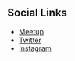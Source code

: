 ## Social Links
* [Meetup](#)
* [Twitter](https://www.twitter.com/ahmowasp)
* [Instagram](https://www.instagram.com/owaspahm)



